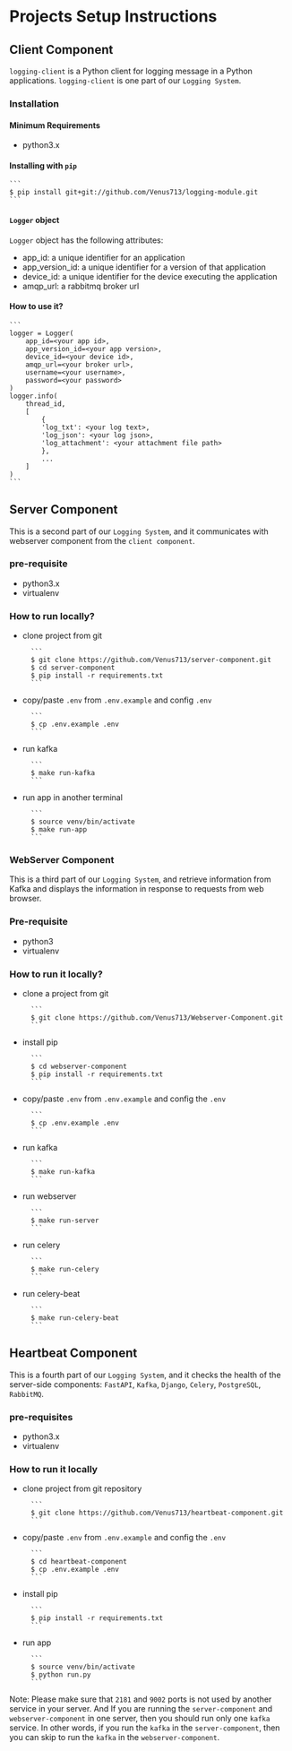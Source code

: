 # Projects Setup Instructions

## Client Component

`logging-client` is a Python client for logging message in a Python applications.
`logging-client` is one part of our `Logging System`.

### Installation

#### Minimum Requirements

- python3.x

#### Installing with `pip`

    ```
    $ pip install git+git://github.com/Venus713/logging-module.git
    ```

#### `Logger` object

`Logger` object has the following attributes:

- app_id: a unique identifier for an application
- app_version_id: a unique identifier for a version of that application
- device_id: a unique identifier for the device executing the application
- amqp_url: a rabbitmq broker url

#### How to use it?

    ```
    logger = Logger(
        app_id=<your app id>,
        app_version_id=<your app version>,
        device_id=<your device id>,
        amqp_url=<your broker url>,
        username=<your username>,
        password=<your password>
    )
    logger.info(
        thread_id,
        [
            {
            'log_txt': <your log text>,
            'log_json': <your log json>,
            'log_attachment': <your attachment file path>
            },
            ...
        ]
    )
    ```

## Server Component

This is a second part of our `Logging System`, and it communicates with webserver component from the `client component`.

### pre-requisite

- python3.x
- virtualenv

### How to run locally?

- clone project from git

        ```
        $ git clone https://github.com/Venus713/server-component.git
        $ cd server-component
        $ pip install -r requirements.txt
        ```
- copy/paste `.env` from `.env.example` and config `.env`

        ```
        $ cp .env.example .env
        ```
- run kafka

        ```
        $ make run-kafka
        ```
- run app in another terminal

        ```
        $ source venv/bin/activate
        $ make run-app
        ```

### WebServer Component

This is a third part of our `Logging System`, and retrieve information from Kafka and displays the information in response to requests from web browser.

### Pre-requisite

- python3
- virtualenv

### How to run it locally?

- clone a project from git

        ```
        $ git clone https://github.com/Venus713/Webserver-Component.git
        ```
- install pip

        ```
        $ cd webserver-component
        $ pip install -r requirements.txt
        ```
- copy/paste `.env` from `.env.example` and config the `.env`

        ```
        $ cp .env.example .env
        ```
- run kafka

        ```
        $ make run-kafka
        ```
- run webserver

        ```
        $ make run-server
        ```
- run celery

        ```
        $ make run-celery
        ```
- run celery-beat

        ```
        $ make run-celery-beat
        ```

## Heartbeat Component

This is a fourth part of our `Logging System`, and it checks the health of the server-side components: `FastAPI`, `Kafka`, `Django`, `Celery`, `PostgreSQL`, `RabbitMQ`.

### pre-requisites

- python3.x
- virtualenv

### How to run it locally

- clone project from git repository

        ```
        $ git clone https://github.com/Venus713/heartbeat-component.git
        ```

- copy/paste `.env` from `.env.example` and config the `.env`

        ```
        $ cd heartbeat-component
        $ cp .env.example .env
        ```

- install pip

        ```
        $ pip install -r requirements.txt
        ```

- run app

        ```
        $ source venv/bin/activate
        $ python run.py
        ```

Note: Please make sure that `2181` and `9002` ports is not used by another service in your server.
And If you are running the `server-component` and `webserver-component` in one server, then you should run only one `kafka` service. In other words, if you run the `kafka` in the `server-component`, then you can skip to run the `kafka` in the `webserver-component`.
